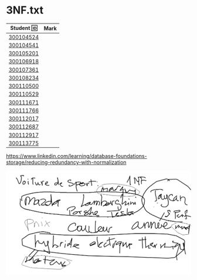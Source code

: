 # 3NF.txt


| Student :id:               | Mark                |
|----------------------------|---------------------|
| [300104524](300104524.txt) |                     |
| [300104541](300104541.txt) |                     |
| [300105201](300105201.txt) |                     |
| [300106918](300106918.txt) |                     |
| [300107361](300107361.txt) |                     |
| [300108234](300108234.txt) |                     |
| [300110500](300110500.txt) |                     |
| [300110529](300110529.txt) |                     |
| [300111671](300111671.txt) |                     |
| [300111766](300111766.txt) |                     |
| [300112017](300112017.txt) |                     |
| [300112687](300112687.txt) |                     |
| [300112917](300112917.txt) |                     |
| [300113775](300113775.txt) |                     |


https://www.linkedin.com/learning/database-foundations-storage/reducing-redundancy-with-normalization

![image](images/Voiture-NF.png)
